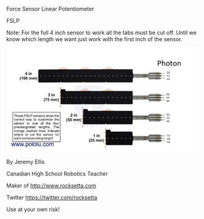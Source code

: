 Force Sensor Linear Potentiometer



FSLP

Note: For the full 4 inch sensor to work all the tabs must be cut off. Until we know which length we want just work with the first inch of the sensor.


![](FSLP-tabs02.jpg)




By Jeremy Ellis

Canadian High School Robotics Teacher

Maker of http://www.rocksetta.com

Twitter https://twitter.com/rocksetta

Use at your own risk!
